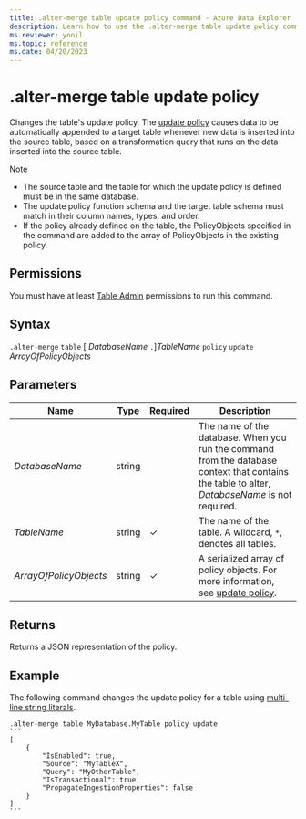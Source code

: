 ```yaml
---
title: .alter-merge table update policy command - Azure Data Explorer
description: Learn how to use the .alter-merge table update policy command to change the table's update policy.
ms.reviewer: yonil
ms.topic: reference
ms.date: 04/20/2023
---
```

# .alter-merge table update policy

Changes the table's update policy. The [update policy](updatepolicy.md) causes data to be automatically appended to a target table whenever new data is inserted into the source table, based on a transformation query that runs on the data inserted into the source table.

> [!NOTE]
>
> * The source table and the table for which the update policy is defined must be in the same database.
> * The update policy function schema and the target table schema must match in their column names, types, and order.
> * If the policy already defined on the table, the PolicyObjects specified in the command are added to the array of PolicyObjects in the existing policy.

## Permissions

You must have at least [Table Admin](access-control/role-based-access-control.md) permissions to run this command.

## Syntax

`.alter-merge` `table` [ *DatabaseName* `.`]*TableName* `policy` `update` *ArrayOfPolicyObjects*

## Parameters

|Name|Type|Required|Description|
|--|--|--|--|
| *DatabaseName* | string | | The name of the database. When you run the command from the database context that contains the table to alter, *DatabaseName* is not required. |
| *TableName* | string | &check; | The name of the table. A wildcard, `*`, denotes all tables.|
| *ArrayOfPolicyObjects* | string | &check; | A serialized array of policy objects. For more information, see [update policy](updatepolicy.md).|

## Returns

Returns a JSON representation of the policy.

## Example

The following command changes the update policy for a table using [multi-line string literals](../query/scalar-data-types/string.md#multi-line-string-literals).

````kusto
.alter-merge table MyDatabase.MyTable policy update
```
[
    {
        "IsEnabled": true,
        "Source": "MyTableX",
        "Query": "MyOtherTable",
        "IsTransactional": true,
        "PropagateIngestionProperties": false
    }
]
```
````

